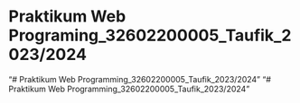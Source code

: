 # Praktikum Web Programing_32602200005_Taufik_2023/2024 
“# Praktikum Web Programming_32602200005_Taufik_2023/2024”
“# Praktikum Web Programming_32602200005_Taufik_2023/2024”

